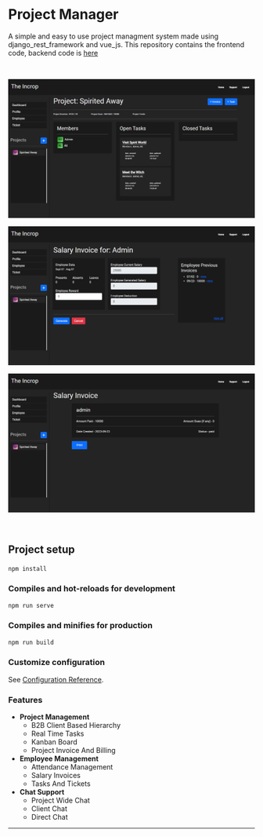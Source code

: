 # Project Manager
A simple and easy to use project managment system made using django_rest_framework and vue_js. This repository contains the frontend code, backend code is [here](https://github.com/ars-4/project_manager_backend.git)

<br>

![project view](/screenshots/project_view.png?raw=true)

![salary invoice creation view](/screenshots/invoice_creation_view.png?raw=true)

![salary invoice view](/screenshots/invoice_view.png?raw=true)

<br>

## Project setup
```
npm install
```

### Compiles and hot-reloads for development
```
npm run serve
```

### Compiles and minifies for production
```
npm run build
```

### Customize configuration
See [Configuration Reference](https://cli.vuejs.org/config/).

### Features
- <b>Project Management</b>
    - B2B Client Based Hierarchy
    - Real Time Tasks
    - Kanban Board
    - Project Invoice And Billing
- <b>Employee Management</b>
    - Attendance Management
    - Salary Invoices
    - Tasks And Tickets
- <b>Chat Support</b>
    - Project Wide Chat
    - Client Chat
    - Direct Chat


---

